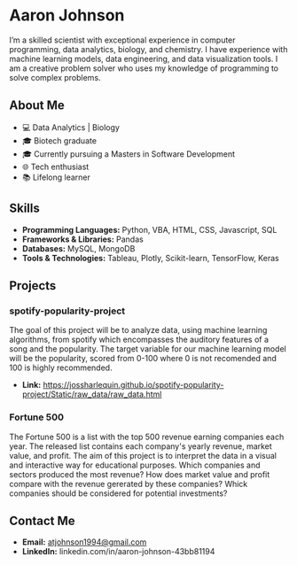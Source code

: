 
# Aaron Johnson

I’m a skilled scientist with exceptional experience in computer programming, data analytics, biology, and chemistry. 
I have experience with machine learning models, data engineering, and data visualization tools. 
I am a creative problem solver who uses my knowledge of programming to solve complex problems.

## About Me

- 💻 Data Analytics | Biology
- 🎓 Biotech graduate
- 🎓 Currently pursuing a Masters in Software Development
- 🌐 Tech enthusiast
- 📚 Lifelong learner

## Skills

- **Programming Languages:** Python, VBA, HTML, CSS, Javascript, SQL
- **Frameworks & Libraries:** Pandas
- **Databases:** MySQL, MongoDB
- **Tools & Technologies:** Tableau, Plotly, Scikit-learn, TensorFlow, Keras

## Projects

### spotify-popularity-project

The goal of this project will be to analyze data, using machine learning algorithms, 
from spotify which encompasses the auditory features of a song and the popularity. 
The target variable for our machine learning model will be the popularity, 
scored from 0-100 where 0 is not recomended and 100 is highly recommended.

- **Link:** https://jossharlequin.github.io/spotify-popularity-project/Static/raw_data/raw_data.html

### Fortune 500

The Fortune 500 is a list with the top 500 revenue earning companies each year. 
The released list contains each company's yearly revenue, market value, and profit. 
The aim of this project is to interpret the data in a visual and interactive way for educational purposes.
Which companies and sectors produced the most revenue?
How does market value and profit compare with the revenue gererated by these companies?
Whick companies should be considered for potential investments?


## Contact Me

- **Email:** atjohnson1994@gmail.com
- **LinkedIn:** linkedin.com/in/aaron-johnson-43bb81194
